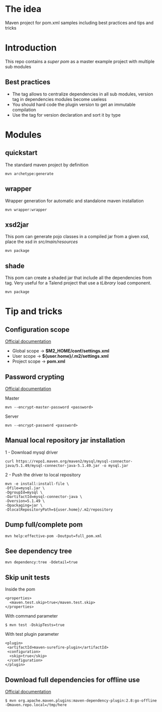 # The idea

Maven project for pom.xml samples including best practices and tips and tricks

# Introduction

This repo contains a *super pom* as a master example project with multiple sub modules

## Best practices

- The *<dependencyManagement>* tag allows to centralize dependencies in all sub modules, version tag in dependencies modules become useless
- You should hard code the plugin version to get an immutable compilation
- Use the *<properties>* tag for version declaration and sort it by type

# Modules

## quickstart
The standard maven project by definition

```mvn archetype:generate``` 

## wrapper
Wrapper generation for automatic and standalone maven installation

```mvn wrapper:wrapper``` 

## xsd2jar
This pom can generate pojo classes in a compiled jar from a given xsd, place the xsd in *src/main/resources*

```mvn package``` 

## shade
This pom can create a shaded jar that include all the dependencies from *<dependencies>* tag. 
Very useful for a Talend project that use a *tLibrary* load component.

```mvn package``` 

# Tip and tricks

## Configuration scope

[Official documentation](https://maven.apache.org/ref/3.3.9/maven-settings/settings.html)

- Global scope -> **$M2_HOME/conf/settings.xml**
- User scope -> **${user.home}/.m2/settings.xml**
- Project scope -> **pom.xml**

## Password crypting

[Official documentation](https://maven.apache.org/guides/mini/guide-encryption.html)

Master

```mvn --encrypt-master-password <password>```

Server

```mvn --encrypt-password <password>```


## Manual local repository jar installation

1 - Download mysql driver

```
curl https://repo1.maven.org/maven2/mysql/mysql-connector-java/5.1.49/mysql-connector-java-5.1.49.jar -o mysql.jar
```

2 - Push the driver to local repository

```
mvn -e install:install-file \
-Dfile=mysql.jar \
-DgroupId=mysql \
-DartifactId=mysql-connector-java \
-Dversion=5.1.49 \
-Dpackaging=jar \
-DlocalRepositoryPath=${user.home}/.m2/repository
```

## Dump full/complete pom

```
mvn help:effective-pom -Doutput=full_pom.xml
```

## See dependency tree

```
mvn dependency:tree -Ddetail=true
```

## Skip unit tests

Inside the pom
```
<properties>
  <maven.test.skip>true</maven.test.skip>
</properties>
```
With command parameter
```
$ mvn test -DskipTests=true
```
With test plugin parameter
```
<plugin>
 <artifactId>maven-surefire-plugin</artifactId>
 <configuration>
  <skip>true</skip>
 </configuration>
</plugin>
```

## Download full dependencies for offline use

[Official documentation](https://access.redhat.com/documentation/en-us/red_hat_jboss_fuse/6.1/html/deploying_into_the_container/locate-customrepo)

```
$ mvn org.apache.maven.plugins:maven-dependency-plugin:2.8:go-offline -Dmaven.repo.local=/tmp/here
```